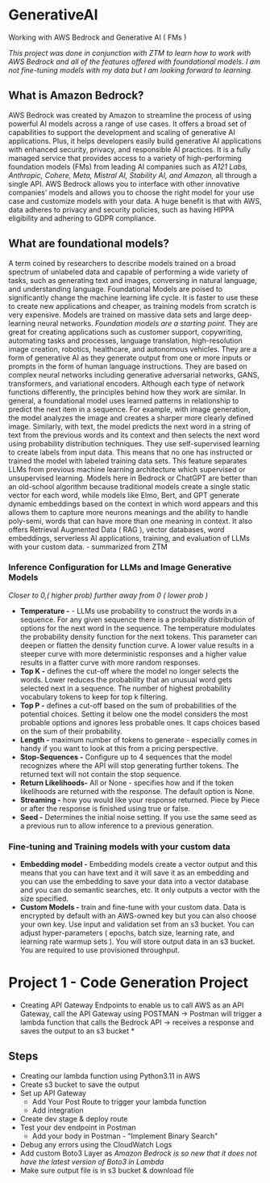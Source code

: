 # GenerativeAI 
Working with AWS Bedrock and Generative AI ( FMs ) 

*This project was done in conjunction with ZTM to learn how to work with AWS Bedrock and all of the features offered with foundational models.  I am not fine-tuning models with my data but I am looking forward to learning.* 

## What is Amazon Bedrock?

AWS Bedrock was created by Amazon to streamline the process of using powerful AI models across a range of use cases. It offers a broad set of capabilities to support the development and scaling of generative AI applications.
Plus, it helps developers easily build generative AI applications with enhanced security, privacy, and responsible AI practices. 
It is a fully managed service that provides access to a variety of high-performing foundation models (FMs) from leading AI companies such as *A121 Labs, Anthropic, Cohere, Meta, Mistral AI, Stability AI, and Amazon,* all through a single API.
AWS Bedrock allows you to interface with other innovative companies' models and allows you to choose the right model for your use case and customize models with your data. 
A huge benefit is that with AWS, data adheres to privacy and security policies, such as having HIPPA eligibility and adhering to GDPR compliance.

##  What are foundational models?

A term coined by researchers to describe models trained on a broad spectrum of unlabeled data and capable of performing a wide variety of tasks, such as generating text and images, conversing in natural language, and understanding language. Foundational Models are poised to significantly change the machine learning life cycle. It is faster to use these to create new applications and cheaper, as training models from scratch is very expensive. Models are trained on massive data sets and large deep-learning neural networks. *Foundation models are a starting point.*  They are great for creating applications such as customer support, copywriting, automating tasks and processes, language translation, high-resolution image creation, robotics, healthcare, and autonomous vehicles. They are a form of generative AI as they generate output from one or more inputs or prompts in the form of human language instructions. They are based on complex neural networks including generative adversarial networks, GANS, transformers, and variational encoders. Although each type of network functions differently, the principles behind how they work are similar. In general, a foundational model uses learned patterns in relationship to predict the next item in a sequence. For example, with image generation, the model analyzes the image and creates a sharper more clearly defined image. Similarly, with text, the model predicts the next word in a string of text from the previous words and its context and then selects the next word using probability distribution techniques. They use self-supervised learning to create labels from input data. This means that no one has instructed or trained the model with labeled training data sets. This feature separates LLMs from previous machine learning architecture which supervised or unsupervised learning. Models here in Bedrock or ChatGPT are better than an old-school algorithm because traditional models create a single static vector for each word, while models like Elmo, Bert, and GPT generate dynamic embeddings based on the context in which word appears and this allows them to capture more neurons meanings and the ability to handle poly-semi, words that can have more than one meaning in context. It also offers Retrieval Augmented Data ( RAG ), vector databases, word embeddings, serverless AI applications, training, and evaluation of LLMs with your custom data. - summarized from ZTM

### Inference Configuration for LLMs and Image Generative Models

*Closer to 0,( higher prob)  further away from 0 ( lower prob )*

 - **Temperature -** -  LLMs use probability to construct the words in a sequence. For any given sequence there is a probability distribution of options for the next word in the sequence. The temperature modulates the probability density function for
 the next tokens. This parameter can deepen or flatten the density function curve. A lower value results in a steeper curve with more deterministic responses and a higher value results in a flatter curve with more random responses. 
- **Top K -** defines the cut-off where the model no longer selects the words. Lower reduces the probability that an unusual word gets selected next in a sequence. The number of highest probability vocabulary tokens to keep for top k filtering.
- **Top P -** defines a cut-off based on the sum of probabilities of the potential choices. Setting it below one the model considers the most probable options and ignores less probable ones. It caps choices based on the sum of their probability.
- **Length -** maximum number of tokens to generate - especially comes in handy if you want to look at this from a pricing perspective.
- **Stop-Sequences -** Configure up to 4 sequences that the model recognizes where the API will stop generating further tokens. The returned text will not contain the stop sequence.
- **Return Likelihoods-** All or None - specifies how and if the token likelihoods are returned with the response. The default option is None.
- **Streaming -** how you would like your response returned. Piece by Piece or after the response is finished using true or false.
- **Seed -**  Determines the initial noise setting. If you use the same seed as a previous run to allow inference to a previous generation.

### Fine-tuning and Training models with your custom data

- **Embedding model -** Embedding models create a vector output and this means that you can have text and it will save it as an embedding and you can use the embedding to save your data into a vector database and you can do semantic searches, etc. It only outputs a vector with the size specified.
- **Custom Models -** train and fine-tune with your custom data. Data is encrypted by default with an AWS-owned key but you can also choose your own key. Use input and validation set from an s3 bucket. You can adjust hyper-parameters ( epochs, batch size, learning rate, and learning rate warmup sets ). You will store output data in an s3 bucket. You are required to use provisioned throughput.




# Project 1 - Code Generation Project

* Creating API Gateway Endpoints to enable us to call AWS as an API Gateway, call the API Gateway using POSTMAN -> Postman will trigger a lambda function that calls the Bedrock API -> receives a response and saves the output to an s3 bucket *

## Steps 

- Creating our lambda function using Python3.11 in AWS
- Create s3 bucket to save the output
- Set up API Gateway
  - Add Your Post Route to trigger your lambda function
  - Add integration 
- Create dev stage & deploy route
- Test your dev endpoint in Postman
  - Add your body in Postman - "Implement Binary Search"
- Debug any errors using the CloudWatch Logs
- Add custom Boto3 Layer as *Amazon Bedrock is so new that it does not have the latest version of Boto3 in Lambda*
- Make sure output file is in s3 bucket & download file 




 

